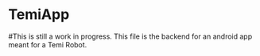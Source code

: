# TemiApp
#This is still a work in progress. This file is the backend for an android app meant for a Temi Robot.
